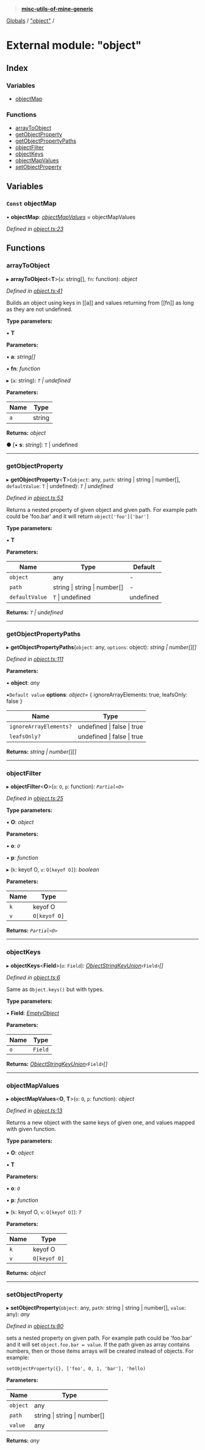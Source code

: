 > **[misc-utils-of-mine-generic](../README.md)**

[Globals](../globals.md) / ["object"](_object_.md) /

# External module: "object"

## Index

### Variables

* [objectMap](_object_.md#const-objectmap)

### Functions

* [arrayToObject](_object_.md#arraytoobject)
* [getObjectProperty](_object_.md#getobjectproperty)
* [getObjectPropertyPaths](_object_.md#getobjectpropertypaths)
* [objectFilter](_object_.md#objectfilter)
* [objectKeys](_object_.md#objectkeys)
* [objectMapValues](_object_.md#objectmapvalues)
* [setObjectProperty](_object_.md#setobjectproperty)

## Variables

### `Const` objectMap

• **objectMap**: *[objectMapValues](_object_.md#objectmapvalues)* =  objectMapValues

*Defined in [object.ts:23](https://github.com/cancerberoSgx/misc-utils-of-mine/blob/30c5b7f/misc-utils-of-mine-generic/src/object.ts#L23)*

## Functions

###  arrayToObject

▸ **arrayToObject**<**T**>(`a`: string[], `fn`: function): *object*

*Defined in [object.ts:41](https://github.com/cancerberoSgx/misc-utils-of-mine/blob/30c5b7f/misc-utils-of-mine-generic/src/object.ts#L41)*

Builds an object using keys in [[a]] and values returning from [[fn]] as long as they are not undefined.

**Type parameters:**

▪ **T**

**Parameters:**

▪ **a**: *string[]*

▪ **fn**: *function*

▸ (`a`: string): *`T` | undefined*

**Parameters:**

Name | Type |
------ | ------ |
`a` | string |

**Returns:** *object*

● \[▪ **s**: *string*\]: `T` | undefined

___

###  getObjectProperty

▸ **getObjectProperty**<**T**>(`object`: any, `path`: string | string | number[], `defaultValue`: `T` | undefined): *`T` | undefined*

*Defined in [object.ts:53](https://github.com/cancerberoSgx/misc-utils-of-mine/blob/30c5b7f/misc-utils-of-mine-generic/src/object.ts#L53)*

Returns a nested property of given object and given path. For example path could be 'foo.bar' and it will
return `object['foo']['bar']`

**Type parameters:**

▪ **T**

**Parameters:**

Name | Type | Default |
------ | ------ | ------ |
`object` | any | - |
`path` | string \| string \| number[] | - |
`defaultValue` | `T` \| undefined |  undefined |

**Returns:** *`T` | undefined*

___

###  getObjectPropertyPaths

▸ **getObjectPropertyPaths**(`object`: any, `options`: object): *string | number[][]*

*Defined in [object.ts:111](https://github.com/cancerberoSgx/misc-utils-of-mine/blob/30c5b7f/misc-utils-of-mine-generic/src/object.ts#L111)*

**Parameters:**

▪ **object**: *any*

▪`Default value`  **options**: *object*=  { ignoreArrayElements: true, leafsOnly: false }

Name | Type |
------ | ------ |
`ignoreArrayElements?` | undefined \| false \| true |
`leafsOnly?` | undefined \| false \| true |

**Returns:** *string | number[][]*

___

###  objectFilter

▸ **objectFilter**<**O**>(`o`: `O`, `p`: function): *`Partial<O>`*

*Defined in [object.ts:25](https://github.com/cancerberoSgx/misc-utils-of-mine/blob/30c5b7f/misc-utils-of-mine-generic/src/object.ts#L25)*

**Type parameters:**

▪ **O**: *object*

**Parameters:**

▪ **o**: *`O`*

▪ **p**: *function*

▸ (`k`: keyof O, `v`: `O[keyof O]`): *boolean*

**Parameters:**

Name | Type |
------ | ------ |
`k` | keyof O |
`v` | `O[keyof O]` |

**Returns:** *`Partial<O>`*

___

###  objectKeys

▸ **objectKeys**<**Field**>(`o`: `Field`): *[ObjectStringKeyUnion](_type_.md#objectstringkeyunion)‹*`Field`*›[]*

*Defined in [object.ts:6](https://github.com/cancerberoSgx/misc-utils-of-mine/blob/30c5b7f/misc-utils-of-mine-generic/src/object.ts#L6)*

Same as `Object.keys()` but with types.

**Type parameters:**

▪ **Field**: *[EmptyObject](_type_.md#emptyobject)*

**Parameters:**

Name | Type |
------ | ------ |
`o` | `Field` |

**Returns:** *[ObjectStringKeyUnion](_type_.md#objectstringkeyunion)‹*`Field`*›[]*

___

###  objectMapValues

▸ **objectMapValues**<**O**, **T**>(`o`: `O`, `p`: function): *object*

*Defined in [object.ts:13](https://github.com/cancerberoSgx/misc-utils-of-mine/blob/30c5b7f/misc-utils-of-mine-generic/src/object.ts#L13)*

Returns a new object with the same keys of given one, and values mapped with given function.

**Type parameters:**

▪ **O**: *object*

▪ **T**

**Parameters:**

▪ **o**: *`O`*

▪ **p**: *function*

▸ (`k`: keyof O, `v`: `O[keyof O]`): *`T`*

**Parameters:**

Name | Type |
------ | ------ |
`k` | keyof O |
`v` | `O[keyof O]` |

**Returns:** *object*

___

###  setObjectProperty

▸ **setObjectProperty**(`object`: any, `path`: string | string | number[], `value`: any): *any*

*Defined in [object.ts:80](https://github.com/cancerberoSgx/misc-utils-of-mine/blob/30c5b7f/misc-utils-of-mine-generic/src/object.ts#L80)*

sets a nested property on given path. For example path could be 'foo.bar' and it will set `object.foo.bar = value`.
If the path given as array contains numbers, then or those items arrays will be created instead of objects. For example:

`setObjectProperty({}, ['foo', 0, 1, 'bar'], 'hello)`

**Parameters:**

Name | Type |
------ | ------ |
`object` | any |
`path` | string \| string \| number[] |
`value` | any |

**Returns:** *any*
